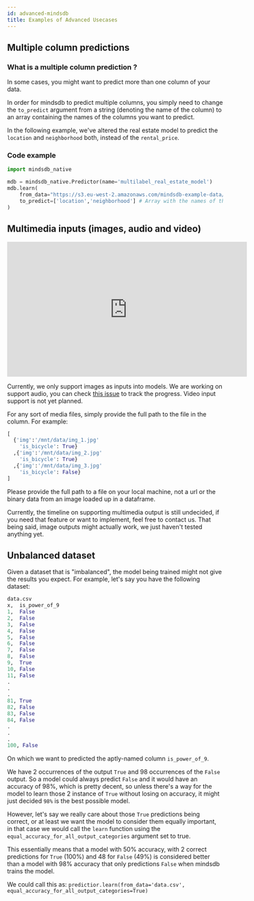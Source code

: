 ```yaml
---
id: advanced-mindsdb
title: Examples of Advanced Usecases
---
```


## Multiple column predictions

### What is a multiple column prediction ?
In some cases, you might want to predict more than one column of your data.

In order for mindsdb to predict multiple columns, you simply need to change the `to_predict` argument from a string (denoting the name of the column) to an array containing the names of the columns you want to predict.

In the following example, we've altered the real estate model to predict the `location` and `neighborhood` both, instead of the `rental_price`.

### Code example
```python
import mindsdb_native

mdb = mindsdb_native.Predictor(name='multilabel_real_estate_model')
mdb.learn(
    from_data="https://s3.eu-west-2.amazonaws.com/mindsdb-example-data/home_rentals.csv",
    to_predict=['location','neighborhood'] # Array with the names of the columns we want to predict
)
```


## Multimedia inputs (images, audio and video)
<iframe width="560" height="315" src="https://www.youtube.com/embed/2S-x6KfgJwE" frameborder="0" allow="accelerometer; autoplay; encrypted-media; gyroscope; picture-in-picture" allowfullscreen></iframe>

Currently, we only support images as inputs into models. We are working on support audio, you can check [this issue](https://github.com/mindsdb/mindsdb/issues/124) to track the progress. Video input support is not yet planned.

For any sort of media files, simply provide the full path to the file in the column. For example:

```python
[
  {'img':'/mnt/data/img_1.jpg'
    'is_bicycle': True}
  ,{'img':'/mnt/data/img_2.jpg'
    'is_bicycle': True}
  ,{'img':'/mnt/data/img_3.jpg'
    'is_bicycle': False}
]
```

Please provide the full path to a file on your local machine, not a url or the binary data from an image loaded up in a dataframe.

Currently, the timeline on supporting multimedia output is still undecided, if you need that feature or want to implement, feel free to contact us. That being said, image outputs might actually work, we just haven't tested anything yet.

## Unbalanced dataset

Given a dataset that is "imbalanced", the model being trained might not give the results you expect. For example, let's say you have the following dataset:

```python
data.csv
x,  is_power_of_9
1,  False
2,  False
3,  False
4,  False
5,  False
6,  False
7,  False
8,  False
9,  True
10, False
11, False
.
.
.
81, True
82, False
83, False
84, False
.
.
.
100, False
```

On which we want to predicted the aptly-named column `is_power_of_9`.

We have 2 occurrences of the output `True` and 98 occurrences of the `False` output. So a model could always predict `False` and it would have an accuracy of 98%, which is pretty decent, so unless there's a way for the model to learn those 2 instance of `True` without losing on accuracy, it might just decided `98%` is the best possible model.

However, let's say we really care about those `True` predictions being correct, or at least we want the model to consider them equally important, in that case we would call the `learn` function using the `equal_accuracy_for_all_output_categories` argument set to true.

This essentially means that a model with 50% accuracy, with 2 correct predictions for `True` (100%) and 48 for `False` (49%) is considered better than a model with 98% accuracy that only predictions `False` when mindsdb trains the model.

We could call this as: `predictior.learn(from_data='data.csv', equal_accuracy_for_all_output_categories=True)`
